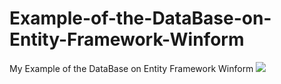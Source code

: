 # Example-of-the-DataBase-on-Entity-Framework-Winform
My Example of the DataBase on Entity Framework Winform
![](https://github.com/SurenKhachatryan/Example-of-the-DataBase-on-Entity-Framework-Winform/blob/master/Gif.gif)
